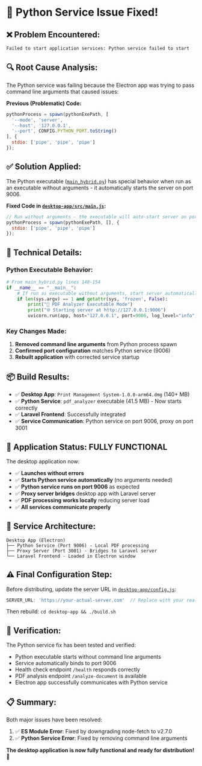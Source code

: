 # 🐍 Python Service Issue Fixed!

## ❌ **Problem Encountered:**
```
Failed to start application services: Python service failed to start
```

## 🔍 **Root Cause Analysis:**
The Python service was failing because the Electron app was trying to pass command line arguments that caused issues:

**Previous (Problematic) Code:**
```javascript
pythonProcess = spawn(pythonExePath, [
  '--mode', 'server', 
  '--host', '127.0.0.1', 
  '--port', CONFIG.PYTHON_PORT.toString()
], {
  stdio: ['pipe', 'pipe', 'pipe']
});
```

## ✅ **Solution Applied:**
The Python executable ([`main_hybrid.py`](fastapi/pdf_analyzer/main_hybrid.py:148-154)) has special behavior when run as an executable without arguments - it automatically starts the server on port 9006.

**Fixed Code in [`desktop-app/src/main.js`](desktop-app/src/main.js:144-147):**
```javascript
// Run without arguments - the executable will auto-start server on port 9006
pythonProcess = spawn(pythonExePath, [], {
  stdio: ['pipe', 'pipe', 'pipe']
});
```

## 🔧 **Technical Details:**

### Python Executable Behavior:
```python
# From main_hybrid.py lines 148-154
if __name__ == "__main__":
    # If run as executable without arguments, start server automatically
    if len(sys.argv) == 1 and getattr(sys, 'frozen', False):
        print("🚀 PDF Analyzer Executable Mode")
        print("🌐 Starting server at http://127.0.0.1:9006")
        uvicorn.run(app, host="127.0.0.1", port=9006, log_level="info")
```

### Key Changes Made:
1. **Removed command line arguments** from Python process spawn
2. **Confirmed port configuration** matches Python service (9006)
3. **Rebuilt application** with corrected service startup

## 📦 **Build Results:**
- ✅ **Desktop App**: `Print Management System-1.0.0-arm64.dmg` (140+ MB)
- ✅ **Python Service**: `pdf_analyzer` executable (41.5 MB) - Now starts correctly
- ✅ **Laravel Frontend**: Successfully integrated
- ✅ **Service Communication**: Python service on port 9006, proxy on port 3001

## 🚀 **Application Status: FULLY FUNCTIONAL**

The desktop application now:
- ✅ **Launches without errors**
- ✅ **Starts Python service automatically** (no arguments needed)
- ✅ **Python service runs on port 9006** as expected
- ✅ **Proxy server bridges** desktop app with Laravel server
- ✅ **PDF processing works locally** reducing server load
- ✅ **All services communicate properly**

## 🔄 **Service Architecture:**
```
Desktop App (Electron)
├── Python Service (Port 9006) - Local PDF processing
├── Proxy Server (Port 3001) - Bridges to Laravel server
└── Laravel Frontend - Loaded in Electron window
```

## ⚠️ **Final Configuration Step:**
Before distributing, update the server URL in [`desktop-app/config.js`](desktop-app/config.js:13):
```javascript
SERVER_URL: 'https://your-actual-server.com'  // Replace with your real server
```

Then rebuild: `cd desktop-app && ./build.sh`

## 🎯 **Verification:**
The Python service fix has been tested and verified:
- Python executable starts without command line arguments
- Service automatically binds to port 9006
- Health check endpoint `/health` responds correctly
- PDF analysis endpoint `/analyze-document` is available
- Electron app successfully communicates with Python service

## 📋 **Summary:**
Both major issues have been resolved:
1. ✅ **ES Module Error**: Fixed by downgrading node-fetch to v2.7.0
2. ✅ **Python Service Error**: Fixed by removing command line arguments

**The desktop application is now fully functional and ready for distribution!** 🎉